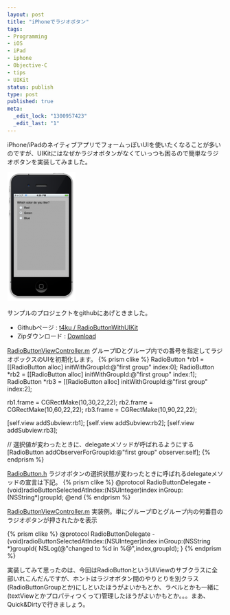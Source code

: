 ```yaml
--- 
layout: post
title: "iPhoneでラジオボタン"
tags: 
- Programming
- iOS
- iPad
- iphone
- Objective-C
- tips
- UIKit
status: publish
type: post
published: true
meta: 
  _edit_lock: "1300957423"
  _edit_last: "1"
---
```

iPhone/iPadのネイティブアプリでフォームっぽいUIを使いたくなることが多いのですが、UIKitにはなぜかラジオボタンがなくていっつも困るので簡単なラジオボタンを実装してみました。  

<a href="/img/uploads/2011/03/RadioButton.png">
  <img src="/img/uploads/2011/03/RadioButton-159x300.png" alt="RadioButton" title="RadioButton" width="159" height="300" class="aligncenter size-medium wp-image-530" /></a>  

サンプルのプロジェクトをgithubにあげときました。<br>
<ul>
	<li>Githubページ : <a href="https://github.com/t4ku/RadioButtonWithUIKit">t4ku / RadioButtonWithUIKit</a></li>
	<li>Zipダウンロード : <a href="https://github.com/t4ku/RadioButtonWithUIKit/zipball/master">Download</a></li>
</ul>

<a href="">RadioButtonViewController.m</a>
グループIDとグループ内での番号を指定してラジオボックスのUIを初期化します。
{% prism clike %}
RadioButton *rb1 = [[RadioButton alloc] initWithGroupId:@"first group" index:0];
RadioButton *rb2 = [[RadioButton alloc] initWithGroupId:@"first group" index:1];
RadioButton *rb3 = [[RadioButton alloc] initWithGroupId:@"first group" index:2];

rb1.frame = CGRectMake(10,30,22,22);
rb2.frame = CGRectMake(10,60,22,22);
rb3.frame = CGRectMake(10,90,22,22);

[self.view addSubview:rb1];
[self.view addSubview:rb2];
[self.view addSubview:rb3];

// 選択値が変わったときに、delegateメソッドが呼ばれるようにする 
[RadioButton addObserverForGroupId:@"first group" observer:self];
{% endprism %}

<a href="https://github.com/t4ku/RadioButtonWithUIKit/blob/master/RadioButton/RadioButton.h">RadioButton.h</a>
ラジオボタンの選択状態が変わったときに呼ばれるdelegateメソッドの宣言は下記。
{% prism clike %}
@protocol RadioButtonDelegate <NSObject>
-(void)radioButtonSelectedAtIndex:(NSUInteger)index inGroup:(NSString*)groupId;
@end
{% endprism %}

<a href="">RadioButtonViewController.m</a>
実装例。単にグループIDとグループ内の何番目のラジオボタンが押されたかを表示

{% prism clike %}
@protocol RadioButtonDelegate <NSObject>
-(void)radioButtonSelectedAtIndex:(NSUInteger)index inGroup:(NSString *)groupId{
    NSLog(@"changed to %d in %@",index,groupId);
}
{% endprism %}


実装してみて思ったのは、今回はRadioButtonというUIViewのサブクラスに全部いれこんだんですが、ホントはラジオボタン間のやりとりを別クラス(RadioButtonGroupとか)にしといたほうがよいかもとか、ラベルとかも一緒に(textViewとかプロパティつくって)管理したほうがよいかもとか。。。まあ、Quick&Dirtyで行きましょう。
